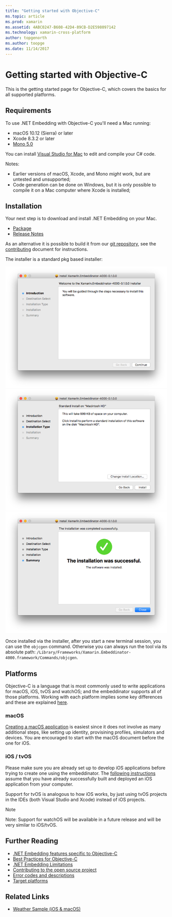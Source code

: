 ```yaml
---
title: "Getting started with Objective-C"
ms.topic: article
ms.prod: xamarin
ms.assetid: 4ABC0247-B608-42D4-89CB-D2E598097142
ms.technology: xamarin-cross-platform
author: topgenorth
ms.author: toopge
ms.date: 11/14/2017
---
```


# Getting started with Objective-C

This is the getting started page for Objective-C, which covers the basics for all supported platforms.


## Requirements

To use .NET Embedding with Objective-C you'll need a Mac running:

* macOS 10.12 (Sierra) or later
* Xcode 8.3.2 or later
* [Mono 5.0](http://www.mono-project.com/download/)

You can install [Visual Studio for Mac](https://www.visualstudio.com/vs/visual-studio-mac/) to edit and compile your C# code.


Notes:

* Earlier versions of macOS, Xcode, and Mono _might_ work, but are untested and unsupported;
* Code generation can be done on Windows, but it is only possible to compile it on a Mac computer where Xcode is installed;


## Installation

Your next step is to download and install .NET Embedding on your Mac.

* [Package](https://dl.xamarin.com/embeddinator/Xamarin.Embeddinator-4000-0.2.0.79.pkg)
* [Release Notes](https://github.com/mono/Embeddinator-4000/tree/master/docs/releases)

As an alternative it is possible to build it from our [git repository](https://github.com/mono/Embeddinator-4000/tree/objc), see the [contributing](https://github.com/mono/Embeddinator-4000/blob/master/docs/Contributing.md) document for instructions.

The installer is a standard pkg based installer:

![Installer Introduction](images/install1.png)
![Installer Install Type](images/install2.png)
![Installer Summary](images/install3.png)

Once installed via the installer, after you start a new terminal session, you can use the `objcgen` command.
Otherwise you can always run the tool via its absolute path: `/Library/Frameworks/Xamarin.Embeddinator-4000.framework/Commands/objcgen`.

## Platforms

Objective-C is a language that is most commonly used to write applications for macOS, iOS, tvOS and watchOS; and the embeddinator supports all of those platforms. Working with each platform implies some key differences and these are explained [here](~/tools/dotnet-embedding/objective-c/platforms.md).

### macOS

[Creating a macOS application](~/tools/dotnet-embedding/get-started/objective-c/macos.md) is easiest since it does not involve as many additional steps, like setting up identity, provisining profiles, simulators and devices. You are encouraged to start with the macOS document before the one for iOS.

### iOS / tvOS

Please make sure you are already set up to develop iOS applications before trying to create one using the embeddinator. The [following instructions](~/tools/dotnet-embedding/get-started/objective-c/ios.md) assume that you have already successfully built and deployed an iOS application from your computer.

Support for tvOS is analogous to how iOS works, by just using tvOS projects in the IDEs (both Visual Studio and Xcode) instead of iOS projects.

> [!NOTE]
> Note: Support for watchOS will be available in a future release and will be very similar to iOS/tvOS.


## Further Reading

* [.NET Embedding features specific to Objective-C](~/tools/dotnet-embedding/objective-c/index.md)
* [Best Practices for Objective-C](~/tools/dotnet-embedding/objective-c/best-practices.md)
* [.NET Embedding Limitations](~/tools/dotnet-embedding/limitations.md)
* [Contributing to the open source project](https://github.com/mono/Embeddinator-4000/blob/master/docs/Contributing.md)
* [Error codes and descriptions](~/tools/dotnet-embedding/errors.md)
* [Target platforms](~/tools/dotnet-embedding/objective-c/platforms.md)


## Related Links

- [Weather Sample (iOS & macOS)](https://github.com/jamesmontemagno/embeddinator-weather)
